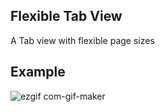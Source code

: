 ## Flexible Tab View

A Tab view with flexible page sizes

## Example
![ezgif com-gif-maker](https://user-images.githubusercontent.com/28472450/161694372-8079e1ff-63ab-4bc7-9123-1c1efaeb29be.gif)
